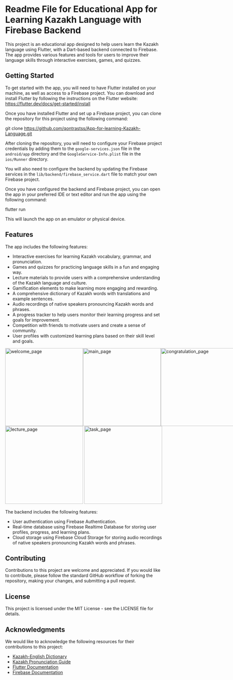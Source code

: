 # Readme File for Educational App for Learning Kazakh Language with Firebase Backend

This project is an educational app designed to help users learn the Kazakh language using Flutter, with a Dart-based backend connected to Firebase. The app provides various features and tools for users to improve their language skills through interactive exercises, games, and quizzes.

## Getting Started

To get started with the app, you will need to have Flutter installed on your machine, as well as access to a Firebase project. You can download and install Flutter by following the instructions on the Flutter website: https://flutter.dev/docs/get-started/install

Once you have installed Flutter and set up a Firebase project, you can clone the repository for this project using the following command:

git clone https://github.com/qontrastss/App-for-learning-Kazakh-Language.git
  
  
After cloning the repository, you will need to configure your Firebase project credentials by adding them to the `google-services.json` file in the `android/app` directory and the `GoogleService-Info.plist` file in the `ios/Runner` directory.

You will also need to configure the backend by updating the Firebase services in the `lib/backend/firebase_service.dart` file to match your own Firebase project.

Once you have configured the backend and Firebase project, you can open the app in your preferred IDE or text editor and run the app using the following command:

flutter run
  
  
This will launch the app on an emulator or physical device.

## Features

The app includes the following features:

- Interactive exercises for learning Kazakh vocabulary, grammar, and pronunciation.
- Games and quizzes for practicing language skills in a fun and engaging way.
- Lecture materials to provide users with a comprehensive understanding of the Kazakh language and culture.
- Gamification elements to make learning more engaging and rewarding.
- A comprehensive dictionary of Kazakh words with translations and example sentences.
- Audio recordings of native speakers pronouncing Kazakh words and phrases.
- A progress tracker to help users monitor their learning progress and set goals for improvement.
- Competition with friends to motivate users and create a sense of community.
- User profiles with customized learning plans based on their skill level and goals.

<div style="display: flex; flex-direction: row;">

<img src="https://user-images.githubusercontent.com/74404406/228928391-a2347cc8-11fb-42ab-ba53-62c1f64f38a6.jpg" alt="welcome_page" width="250"/>

<img src="https://user-images.githubusercontent.com/74404406/228928445-2acefb1e-ed11-4812-8ab5-85b7390d9948.jpg" alt="main_page" width="250"/>

<img src="https://user-images.githubusercontent.com/74404406/228928471-aafc7fa8-c2d0-4f22-8a9f-0054de676bee.jpg" alt="congratulation_page" width="250"/>
  
</div>

<img src="https://user-images.githubusercontent.com/74404406/228928515-6a59d90a-5601-46b7-8e06-931765f6b864.jpg" alt="lecture_page" width="250"/>

<img src="https://user-images.githubusercontent.com/74404406/228928535-de7e04b2-38ce-4eff-b7f9-89104f1c4f8d.jpg" alt="task_page" width="250"/>


The backend includes the following features:

- User authentication using Firebase Authentication.
- Real-time database using Firebase Realtime Database for storing user profiles, progress, and learning plans.
- Cloud storage using Firebase Cloud Storage for storing audio recordings of native speakers pronouncing Kazakh words and phrases.

## Contributing

Contributions to this project are welcome and appreciated. If you would like to contribute, please follow the standard GitHub workflow of forking the repository, making your changes, and submitting a pull request.

## License

This project is licensed under the MIT License - see the LICENSE file for details.

## Acknowledgments

We would like to acknowledge the following resources for their contributions to this project:

- [Kazakh-English Dictionary](https://glosbe.com/kk/en/)
- [Kazakh Pronunciation Guide](https://forvo.com/languages/kk/)
- [Flutter Documentation](https://flutter.dev/docs)
- [Firebase Documentation](https://firebase.google.com/docs/)

